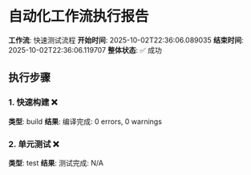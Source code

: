 # 自动化工作流执行报告

**工作流**: 快速测试流程
**开始时间**: 2025-10-02T22:36:06.089035
**结束时间**: 2025-10-02T22:36:06.119707
**整体状态**: ✅ 成功

## 执行步骤

### 1. 快速构建 ❌

**类型**: build
**结果**: 编译完成: 0 errors, 0 warnings

### 2. 单元测试 ❌

**类型**: test
**结果**: 测试完成: N/A

